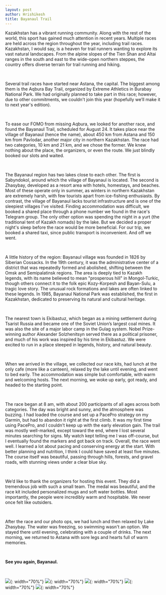 ```yaml
---
layout: post
author: Hrishikesh
title: Bayanaul Trail
---
```



Kazakhstan has a vibrant running community. Along with the rest of the world, this sport has gained much attention in recent years.
Multiple races are held across the region throughout the year, including trail races. Kazakhstan, I would say, is a heaven for trail
runners wanting to explore its vast natural landscapes. From the alpine slopes of the Tien Shan and Altai ranges in the south and east
to the wide-open northern steppes, the country offers diverse terrain for trail running and hiking.

<br/>

Several trail races have started near Astana, the capital. The biggest among them is the Aqbura Bay Trail, organized by Extreme Athletics
in Burabay National Park. We had originally planned to take part in this race; however, due to other commitments, we couldn't join this
year (hopefully we’ll make it to next year's edition).

<br/>

To ease our FOMO from missing Aqbura, we looked for another race, and found the Bayanaul Trail, scheduled for August 24. It takes
place near the village of Bayanaul (hence the name), about 450 km from Astana and 150 km from Pavlodar, another major city in
northern Kazakhstan. The race had two categories, 10 km and 21 km, and we chose the former. We knew nothing about the place,
the organizers, or even the route. We just blindly booked our slots and waited.

<br/>

The Bayanaul region has two lakes close to each other. The first is Sabyndokol, around which the village of Bayanaul is located.
The second is Zhasybay, developed as a resort area with hotels, homestays, and beaches. Most of these operate only in summer,
as winters in northern Kazakhstan are extremely harsh, with few tourists apart from ice-fishing enthusiasts. By contrast, the
village of Bayanaul lacks tourist infrastructure and is one of the sleepiest villages I've visited. Finding accommodation was
difficult, we booked a shared place through a phone number we found in the race's Telegram group. The only other option was
spending the night in a yurt (the traditional tent of Kazakh nomads) by the lake. But we decided a proper night's sleep
before the race would be more beneficial. For our trip, we booked a shared taxi, since public transport is inconvenient.
And off we went.

<br/>

A little history of the region: Bayanaul village was founded in 1826 by Siberian Cossacks. In the 19th century,
it was the administrative center of a district that was repeatedly formed and abolished, shifting between the Omsk and
Semipalatinsk regions. The area is deeply tied to Kazakh legends, with its name believed to mean "prosperous hill" in Mongol-Turkic,
though others connect it to the folk epic Kozy-Korpesh and Bayan-Sulu, a tragic love story. The unusual rock formations and lakes
are often linked to these legends. In 1985, Bayanaul National Park was established, the first in Kazakhstan, dedicated to preserving
its natural and cultural heritage.

<br/>

The nearest town is Ekibastuz, which began as a mining settlement during Tsarist Russia and became one of the Soviet Union’s
largest coal mines. It was also the site of a major labor camp in the Gulag system. Nobel Prize-winning author Alexander Solzhenitsyn
served there as a political prisoner, and much of his work was inspired by his time in Ekibastuz. We were excited to run in a place
steeped in legends, history, and natural beauty.

<br/>

When we arrived in the village, we collected our race kits, had lunch at the only cafe (more like a canteen), relaxed by the lake
until evening, and went to bed early. The accommodation was simple but comfortable, with warm and welcoming hosts. The next morning,
we woke up early, got ready, and headed to the starting point.

<br/>

The race began at 8 am, with about 200 participants of all ages across both categories. The day was bright and sunny, and the atmosphere
was buzzing. I had loaded the course and set up a PacePro strategy on my Garmin, but had to abandon it right at the first climb.
It was my first time using PacePro, and I couldn't keep up with the early elevation gain. The trail was mostly well-marked, except
toward the end, where I lost several minutes searching for signs. My watch kept telling me I was off-course, but I eventually found
the markers and got back on track. Overall, the race went well. I learned a lot about pacing and conserving energy at the start.
With better planning and nutrition, I think I could have saved at least five minutes. The course itself was beautiful,
passing through hills, forests, and gravel roads, with stunning views under a clear blue sky.

<br/>

We’d like to thank the organizers for hosting this event. They did a tremendous job with such a small team. The medal was beautiful,
and the race kit included personalized mugs and soft water bottles. Most importantly, the people were incredibly warm and hospitable.
We never once felt like outsiders.

<br/>

After the race and our photo ops, we had lunch and then relaxed by Lake Zhasybay. The water was freezing, so swimming wasn't an option.
We stayed there until evening, celebrating with a couple of drinks. The next morning, we returned to Astana with sore legs and hearts
full of warm memories.

<br/>

**See you again, Bayanaul.**

<br/>




![](/img/bt1.jpeg){: width="70%"}
![](/img/bt5.jpeg){: width="70%"}
![](/img/bt2.jpeg){: width="70%"}
![](/img/bt4.jpeg){: width="70%"}
![](/img/bt3.jpeg){: width="70%"}

